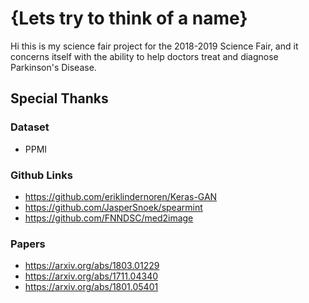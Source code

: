 # {Lets try to think of a name}

Hi this is my science fair project for the 2018-2019 Science Fair, and it concerns itself with the ability to help doctors treat and diagnose Parkinson's Disease.

## Special Thanks

### Dataset
* PPMI

### Github Links
* https://github.com/eriklindernoren/Keras-GAN
* https://github.com/JasperSnoek/spearmint
* https://github.com/FNNDSC/med2image

### Papers
* https://arxiv.org/abs/1803.01229
* https://arxiv.org/abs/1711.04340
* https://arxiv.org/abs/1801.05401
